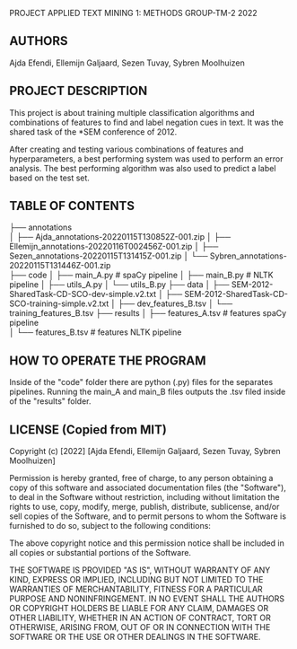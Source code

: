 PROJECT APPLIED TEXT MINING 1: METHODS
GROUP-TM-2
2022

AUTHORS
-------
Ajda Efendi, Ellemijn Galjaard, Sezen Tuvay, Sybren Moolhuizen

PROJECT DESCRIPTION
-------------------
This project is about training multiple classification algorithms and combinations
of features to find and label negation cues in text. It was the shared task of the
*SEM conference of 2012.

After creating and testing various combinations of features and hyperparameters,
a best performing system was used to perform an error analysis. The best performing
algorithm was also used to predict a label based on the test set.

TABLE OF CONTENTS
-------------------
├── annotations                  
│   ├── Ajda_annotations-20220115T130852Z-001.zip
│   ├── Ellemijn_annotations-20220116T002456Z-001.zip
│   ├── Sezen_annotations-20220115T131415Z-001.zip
│   └── Sybren_annotations-20220115T131446Z-001.zip              
├── code
│   ├── main_A.py       # spaCy pipeline
│   ├── main_B.py       # NLTK pipeline
│   ├── utils_A.py
│   └── utils_B.py
├── data
│   ├── SEM-2012-SharedTask-CD-SCO-dev-simple.v2.txt
│   ├── SEM-2012-SharedTask-CD-SCO-training-simple.v2.txt
│   ├── dev_features_B.tsv
│   └── training_features_B.tsv
├──  results
│   ├── features_A.tsv   # features spaCy pipeline   
│   └── features_B.tsv   # features NLTK pipeline

HOW TO OPERATE THE PROGRAM
-------------------------
Inside of the "code" folder there are python (.py) files for the separates
pipelines. Running the main_A and main_B files outputs the .tsv filed inside of
the "results" folder.


LICENSE (Copied from MIT)
-------------------------
Copyright (c) [2022]
[Ajda Efendi, Ellemijn Galjaard, Sezen Tuvay, Sybren Moolhuizen]

Permission is hereby granted, free of charge, to any person obtaining a copy
of this software and associated documentation files (the "Software"), to deal
in the Software without restriction, including without limitation the rights
to use, copy, modify, merge, publish, distribute, sublicense, and/or sell
copies of the Software, and to permit persons to whom the Software is
furnished to do so, subject to the following conditions:

The above copyright notice and this permission notice shall be included in all
copies or substantial portions of the Software.

THE SOFTWARE IS PROVIDED "AS IS", WITHOUT WARRANTY OF ANY KIND, EXPRESS OR
IMPLIED, INCLUDING BUT NOT LIMITED TO THE WARRANTIES OF MERCHANTABILITY,
FITNESS FOR A PARTICULAR PURPOSE AND NONINFRINGEMENT. IN NO EVENT SHALL THE
AUTHORS OR COPYRIGHT HOLDERS BE LIABLE FOR ANY CLAIM, DAMAGES OR OTHER
LIABILITY, WHETHER IN AN ACTION OF CONTRACT, TORT OR OTHERWISE, ARISING FROM,
OUT OF OR IN CONNECTION WITH THE SOFTWARE OR THE USE OR OTHER DEALINGS IN THE
SOFTWARE.

